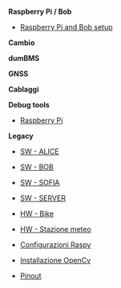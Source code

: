 **Raspberry Pi / Bob**

- [Raspberry Pi and Bob setup](rpi/rpi_config.md)

**Cambio**

**dumBMS**

**GNSS**

**Cablaggi**

**Debug tools**

- [Raspberry Pi](debug-tools/raspberry_pi.md "Raspberry Pi")

**Legacy**

- [SW - ALICE](legacy/software/ALICE.md)
- [SW - BOB](legacy/software/BOB.md)
- [SW - SOFIA](legacy/software/SOFIA.md)
- [SW - SERVER](legacy/software/SERVER.md)

- [HW - Bike](legacy/hardware/bike.md "Elettronica bici")
- [HW - Stazione meteo](legacy/hardware/weather_station.md "Stazione meteo")

- [Configurazioni Raspy](legacy/configurations/raspberry.md "Configurazioni Raspy")
- [Installazione OpenCv](legacy/configurations/opencv.md "Installazione OpenCv")
- [Pinout](legacy/configurations/pinout.md "Pinout Raspy")